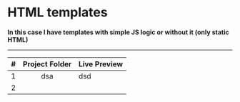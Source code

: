 # HTML templates

**In this case I have templates with simple JS logic or without it (only static HTML)**

---

|  #  | Project Folder | Live Preview |
| :-: | :------------: | ------------ |
|  1  |      dsa       | dsd          |
|  2  |                |              |
